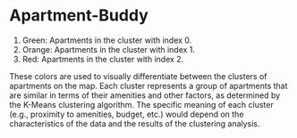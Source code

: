 # Apartment-Buddy

1. Green: Apartments in the cluster with index 0.
2. Orange: Apartments in the cluster with index 1.
3. Red: Apartments in the cluster with index 2.

These colors are used to visually differentiate between the clusters of apartments on the map. Each cluster represents a group of apartments that are similar in terms of their amenities and other factors, as determined by the K-Means clustering algorithm. The specific meaning of each cluster (e.g., proximity to amenities, budget, etc.) would depend on the characteristics of the data and the results of the clustering analysis.
